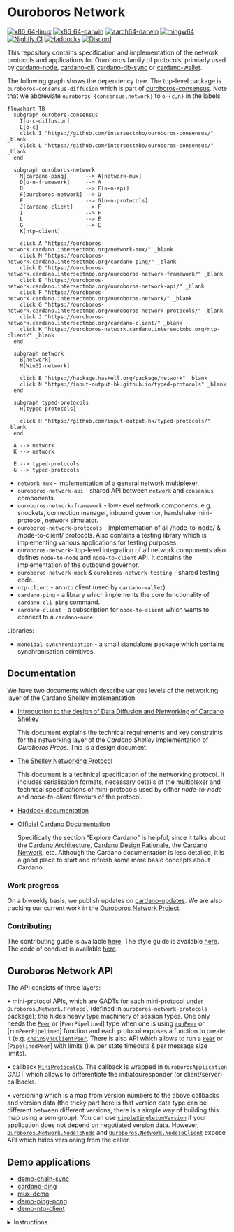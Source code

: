 # Ouroboros Network

[![x86\_64-linux](https://img.shields.io/endpoint?url=https://ci.iog.io/job/IntersectMBO-ouroboros-network/master/x86_64-linux.required/shield&style=for-the-badge&label=x86_64-linux)](https://ci.iog.io/job/IntersectMBO-ouroboros-network/master/x86_64-linux.required)
[![x86\_64-darwin](https://img.shields.io/endpoint?url=https://ci.iog.io/job/IntersectMBO-ouroboros-network/master/x86_64-darwin.required/shield&style=for-the-badge&label=x86_64-darwin)](https://ci.iog.io/job/IntersectMBO-ouroboros-network/master/x86_64-darwin.required)
[![aarch64-darwin](https://img.shields.io/endpoint?url=https://ci.iog.io/job/IntersectMBO-ouroboros-network/master/aarch64-darwin.required/shield&style=for-the-badge&label=aarch64-linux)](https://ci.iog.io/job/IntersectMBO-ouroboros-network/master/aarch64-darwin.required)
[![mingw64](https://img.shields.io/github/actions/workflow/status/intersectmbo/ouroboros-network/build.yml?event=merge_group&label=mingw64&style=for-the-badge)](https://github.com/intersectmbo/ouroboros-network/actions/workflows/build.yml)
[![Nightly CI](https://img.shields.io/github/actions/workflow/status/intersectmbo/ouroboros-network/nightly.yml?branch=master&label=Nightly&style=for-the-badge)](https://github.com/intersectmbo/ouroboros-network/actions/workflows/nightly.yml)
[![Haddocks](https://img.shields.io/github/actions/workflow/status/intersectmbo/ouroboros-network/github-page.yml?branch=master&label=Haddocks&style=for-the-badge)](https://ouroboros-network.cardano.intersectmbo.org/)
[![Discord](https://img.shields.io/discord/1136727663583698984?style=for-the-badge&color=blue)](https://discord.gg/8ncb7fgG)

This repository contains specification and implementation of the network
protocols and applications for Ouroboros family of protocols, primiarly used by
[cardano-node], [cardano-cli], [cardano-db-sync] or [cardano-wallet].

The following graph shows the dependency tree.  The top-level package is
`ouroboros-consensus-diffusion` which is part of [ouroboros-consensus]. Note
that we abbreviate `ouroboros-{consensus,network}` to `o-{c,n}` in the labels.

```mermaid
flowchart TB
  subgraph ourobors-consensus
    I[o-c-diffusion]
    L[o-c]
    click I "https://github.com/intersectmbo/ouroboros-consensus/" _blank
    click L "https://github.com/intersectmbo/ouroboros-consensus/" _blank
  end

  subgraph ouroboros-network
    M[cardano-ping]      --> A[network-mux]
    D[o-n-framework]     --> A
    D                    --> E[o-n-api]
    F[ouroboros-network] --> D
    F                    --> G[o-n-protocols]
    J[cardano-client]    --> F
    I                    --> F
    L                    --> E
    G                    --> E
    K[ntp-client]

    click A "https://ouroboros-network.cardano.intersectmbo.org/network-mux/" _blank
    click M "https://ouroboros-network.cardano.intersectmbo.org/cardano-ping/" _blank
    click D "https://ouroboros-network.cardano.intersectmbo.org/ouroboros-network-framework/" _blank
    click E "https://ouroboros-network.cardano.intersectmbo.org/ouroboros-network-api/" _blank
    click F "https://ouroboros-network.cardano.intersectmbo.org/ouroboros-network/" _blank
    click G "https://ouroboros-network.cardano.intersectmbo.org/ouroboros-network-protocols/" _blank
    click J "https://ouroboros-network.cardano.intersectmbo.org/cardano-client/" _blank
    click K "https://ouroboros-network.cardano.intersectmbo.org/ntp-client/" _blank
  end

  subgraph network
    B[network]     
    N[Win32-network]

    click B "https://hackage.haskell.org/package/network" _blank
    click N "https://input-output-hk.github.io/typed-protocols" _blank
  end

  subgraph typed-protocols
    H[typed-protocols]

    click H "https://github.com/input-output-hk/typed-protocols/" _blank
  end

  A --> network
  K --> network

  E --> typed-protocols
  G --> typed-protocols
```

* `network-mux` - implementation of a general network multiplexer.
* `ouroboros-network-api` - shared API between `network` and `consensus` components.
* `ouroboros-network-framework` - low-level network components, e.g. snockets,
  connection manager, inbound governor, handshake mini-protocol, network
  simulator. 
* `ouroboros-network-protocols` - implementation of all /node-to-node/
  & /node-to-client/ protocols.  Also contains a testing library which is
  implementing various applications for testing purposes.
* `ouroboros-network`- top-level integration of all network components also
  defines `node-to-node` and `node-to-client` API.  It contains the implementation
  of the outbound governor.
* `ouroboros-network-mock` & `ouroboros-network-testing` - shared testing code.
* `ntp-client` - an `ntp` client (used by `cardano-wallet`).
* `cardano-ping` - a library which implements the core functionality of
  `cardano-cli ping` command.
* `cardano-client` - a subscription for `node-to-client` which wants to connect
  to a `cardano-node`.

Libraries:

* `monoidal-synchronisation` - a small standalone package which contains
  synchronisation primitives.


## Documentation

We have two documents which describe various levels of the networking layer of
the Cardano Shelley implementation:

* [Introduction to the design of Data Diffusion and Networking of Cardano Shelley](https://ouroboros-network.cardano.intersectmbo.org/pdfs/network-design)

  This document explains the technical requirements and key constraints for the networking
  layer of the _Cardano Shelley_ implementation of _Ouroboros Praos_.  This is
  a design document.

* [The Shelley Networking Protocol](https://ouroboros-network.cardano.intersectmbo.org/pdfs/network-spec)

  This document is a technical specification of the networking protocol.  It
  includes serialisation formats, necessary details of the multiplexer and
  technical specifications of mini-protocols used by either _node-to-node_ and
  _node-to-client_ flavours of the protocol.

* [Haddock documentation][ouroboros-network]

- [Official Cardano Documentation](https://docs.cardano.org/en/latest/)

  Specifically the section "Explore Cardano" is helpful, since it talks about the [Cardano Architecture](https://docs.cardano.org/explore-cardano/cardano-architecture), [Cardano Design Rationale](https://docs.cardano.org/explore-cardano/cardano-design-rationale), the [Cardano Network](https://docs.cardano.org/explore-cardano/cardano-network/about-the-cardano-network), etc.
  Although the Cardano documentation is less detailed, it is a good place to start and refresh some more basic concepts about Cardano.

### Work progress

On a biweekly basis, we publish updates on [cardano-updates].
We are also tracking our current work in the [Ouroboros Network Project][ouroboros-network-project].

### Contributing

The contributing guide is available [here][contributing-guide].
The style guide is available [here][style-guide].
The code of conduct is available [here][code-of-conduct].

## Ouroboros Network API

The API consists of three layers:

• mini-protocol APIs, which are GADTs for each mini-protocol under `Ouroboros.Network.Protocol` (defined in `ouroboros-network-protocols` package); this hides heavy type machinery of session types.  One only needs the [`Peer`] or [`PeerPipelined`] type  when one is using [`runPeer`] or [`runPeerPipelined`] function and each protocol exposes a function to create it (e.g. [`chainSyncClientPeer`].  There is also API which allows to run a [`Peer`] or [`PipelinedPeer`] with limits (i.e. per state timeouts & per message size limits).

• callback [`MiniProtocolCb`].  The callback is wrapped in `OuroborosApplication` GADT which allows to differentiate the initiator/responder (or client/server) callbacks.

• versioning which is a map from version numbers to the above callbacks and version data (the tricky part here is that version data type can be different between different versions; there is a simple way of building this map using a semigroup). You can use [`simpleSingletonVersion`] if your application does not depend on negotiated version data.  However, [`Ouroboros.Network.NodeToNode`] and [`Ouroboros.Network.NodeToClient`] expose API which hides versioning from the caller.


## Demo applications

* [demo-chain-sync](https://github.com/intersectmbo/ouroboros-network/wiki/Ouroboros-Network-Demo)
* [cardano-ping](https://github.com/intersectmbo/ouroboros-network/wiki/cardano-ping)
* [mux-demo](https://github.com/intersectmbo/ouroboros-network/blob/master/network-mux/demo/mux-demo.hs)
* [demo-ping-pong](https://github.com/intersectmbo/ouroboros-network/blob/master/ouroboros-network-framework/demo/ping-pong.hs)
* [demo-ntp-client](https://github.com/intersectmbo/ouroboros-network/blob/master/ntp-client/demo/Main.hs)

<details>
<summary>Instructions</summary>
To run a demo type:

```
cabal run <DEMO_NAME> --
```

After `--` you will need to pass arguments, when a demo is run without
arguments it will specify what arguments it needs.
</details>

[cardano-cli]:  https://github.com/intersectmbo/cardano-cli
[cardano-db-sync]:  https://github.com/intersectmbo/cardano-db-sync
[cardano-node]:  https://github.com/intersectmbo/cardano-node
[cardano-wallet]:  https://github.com/cardano-foundation/cardano-wallet
[ouroboros-consensus]: https://github.com/intersectmbo/ouroboros-consensus
[ouroboros-network]: https://ouroboros-network.cardano.intersectmbo.org
[cardano-updates]: https://updates.cardano.intersectmbo.org/tags/network
[ouroboros-network-project]: https://github.com/orgs/IntersectMBO/projects/5/views/1
[contributing-guide]: ./CONTRIBUTING.md
[code-of-conduct]: ./CODE_OF_CONDUCT.md
[style-guide]: ./docs/StyleGuide.md
[`MiniProtocolCb`]: https://ouroboros-network.cardano.intersectmbo.org/ouroboros-network-framework/Ouroboros-Network-Mux.html#t:MiniProtocolCb
[`Peer`]: https://input-output-hk.github.io/typed-protocols/typed-protocols/Network-TypedProtocol-Core.html#t:Peer
[`PeerPipelines`]: https://input-output-hk.github.io/typed-protocols/typed-protocols/Network-TypedProtocol-Pipelined.html#t:PeerPipelined
[`runPeer`]: https://ouroboros-network.cardano.intersectmbo.org/ouroboros-network-framework/Ouroboros-Network-Driver.html#v:runPeer
[`runPipelinedPeer`]: https://ouroboros-network.cardano.intersectmbo.org/ouroboros-network-framework/Ouroboros-Network-Driver.html#v:runPipelinedPeer
[`chainSyncClientPeer`]: https://ouroboros-network.cardano.intersectmbo.org/ouroboros-network-protocols/Ouroboros-Network-Protocol-ChainSync-Client.html#v:chainSyncClientPeer
[`OuroborosApplication`]: https://ouroboros-network.cardano.intersectmbo.org/ouroboros-network-framework/Ouroboros-Network-Mux.html#t:OuroborosApplication
[`simpleSingletonVersion`]: https://ouroboros-network.cardano.intersectmbo.org/ouroboros-network-framework/Ouroboros-Network-Protocol-Handshake-Version.html#v:simpleSingletonVersions
[`Ouroboros.Network.NodeToNode`]: https://ouroboros-network.cardano.intersectmbo.org/ouroboros-network/Ouroboros-Network-NodeToNode.html
[`Ouroboros.Network.NodeToClient`]: https://ouroboros-network.cardano.intersectmbo.org/ouroboros-network/Ouroboros-Network-NodeToClient.html
